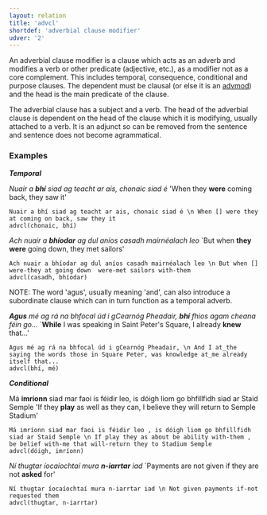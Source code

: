 ```yaml
---
layout: relation
title: 'advcl'
shortdef: 'adverbial clause modifier'
udver: '2'
---
```


An adverbial clause modifier is a clause which acts as an adverb and modifies a verb or other predicate (adjective, etc.), as a modifier not as a core complement. This includes temporal, consequence, conditional and purpose clauses. The dependent must be clausal (or else it is an [advmod]()) and the head is the main predicate of the clause. 

The adverbial clause has a subject and a verb. The head of the adverbial clause is dependent on the head of the clause which it is modifying, usually attached to a verb. It is an adjunct so can be removed from the sentence and sentence does not become agrammatical. 

### Examples

_<b>Temporal</b>_

_Nuair a <b>bhí</b> siad ag teacht ar ais, chonaic siad é_ 'When they <b>were</b> coming back, they saw it'

~~~ sdparse
Nuair a bhí siad ag teacht ar ais, chonaic siad é \n When [] were they at coming on back, saw they it
advcl(chonaic, bhí)
~~~

_Ach nuair a <b>bhíodar</b> ag dul aníos casadh mairnéalach leo_ `But when <b>they were</b> going down, they met sailors'

~~~ sdparse
Ach nuair a bhíodar ag dul aníos casadh mairnéalach leo \n But when [] were-they at going down  were-met sailors with-them
advcl(casadh, bhíodar)
~~~

NOTE: The word 'agus', usually meaning 'and', can also introduce a subordinate clause which can in turn function as a temporal adverb. 

_<b>Agus</b> mé ag rá na bhfocal úd i gCearnóg Pheadair, <b>bhí</b> fhios agam cheana féin go..._ `<b>While</b> I was speaking in Saint Peter's Square, I already <b>knew</b> that...'

~~~ sdparse
Agus mé ag rá na bhfocal úd i gCearnóg Pheadair, \n And I at_the saying the words those in Square Peter, was knowledge at_me already itself that...
advcl(bhí, mé)
~~~

_<b>Conditional</b>_

Má <b>imríonn</b> siad mar faoi is féidir leo, is dóigh liom go bhfillfidh siad ar Staid Semple 'If they <b>play</b> as well as they can, I believe they will return to Semple Stadium'

~~~ sdparse
Má imríonn siad mar faoi is féidir leo , is dóigh liom go bhfillfidh siad ar Staid Semple \n If play they as about be ability with-them , be belief with-me that will-return they to Stadium Semple
advcl(dóigh, imríonn)
~~~

_Ní thugtar íocaíochtaí mura <b>n-iarrtar</b> iad_ `Payments are not given if they are not <b>asked</b> for'

~~~ sdparse
Ní thugtar íocaíochtaí mura n-iarrtar iad \n Not given payments if-not requested them
advcl(thugtar, n-iarrtar)
~~~
